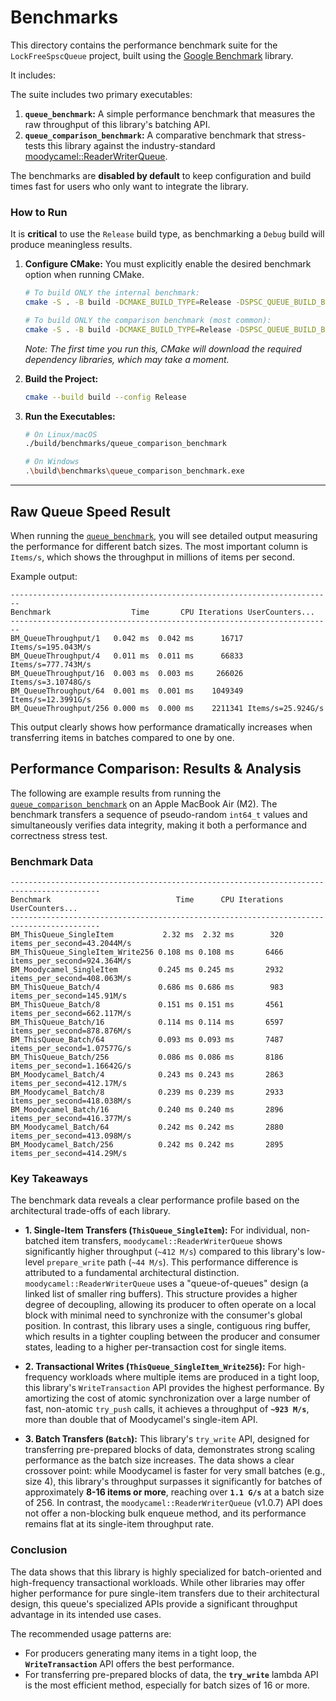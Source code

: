 # Benchmarks

This directory contains the performance benchmark suite for the `LockFreeSpscQueue` project, built using the [Google Benchmark](https://github.com/google/benchmark) library.

It includes:

The suite includes two primary executables:
1.  **`queue_benchmark`:** A simple performance benchmark that measures the raw throughput of this library's batching API.
2.  **`queue_comparison_benchmark`:** A comparative benchmark that stress-tests this library against the industry-standard [moodycamel::ReaderWriterQueue](https://github.com/cameron314/readerwriterqueue).

The benchmarks are **disabled by default** to keep configuration and build times fast for users who only want to integrate the library.

### How to Run

It is **critical** to use the `Release` build type, as benchmarking a `Debug` build will produce meaningless results.

1.  **Configure CMake:**
    You must explicitly enable the desired benchmark option when running CMake.

    ```sh
    # To build ONLY the internal benchmark:
    cmake -S . -B build -DCMAKE_BUILD_TYPE=Release -DSPSC_QUEUE_BUILD_BENCHMARKS=ON

    # To build ONLY the comparison benchmark (most common):
    cmake -S . -B build -DCMAKE_BUILD_TYPE=Release -DSPSC_QUEUE_BUILD_BENCHMARK_COMPARE=ON
    ```
    *Note: The first time you run this, CMake will download the required dependency libraries, which may take a moment.*

2.  **Build the Project:**
    ```sh
    cmake --build build --config Release
    ```

3.  **Run the Executables:**
    ```sh
    # On Linux/macOS
    ./build/benchmarks/queue_comparison_benchmark

    # On Windows
    .\build\benchmarks\queue_comparison_benchmark.exe
    ```

---

## Raw Queue Speed Result

When running the [`queue_benchmark`](queue_benchmark.cpp), you will see detailed output measuring the performance for different batch sizes. The most important column is `Items/s`, which shows the throughput in millions of items per second.

Example output:

```
------------------------------------------------------------------------
Benchmark                  Time       CPU Iterations UserCounters...
------------------------------------------------------------------------
BM_QueueThroughput/1   0.042 ms  0.042 ms      16717 Items/s=195.043M/s
BM_QueueThroughput/4   0.011 ms  0.011 ms      66833 Items/s=777.743M/s
BM_QueueThroughput/16  0.003 ms  0.003 ms     266026 Items/s=3.10748G/s
BM_QueueThroughput/64  0.001 ms  0.001 ms    1049349 Items/s=12.3991G/s
BM_QueueThroughput/256 0.000 ms  0.000 ms    2211341 Items/s=25.924G/s
```
This output clearly shows how performance dramatically increases when transferring items in batches compared to one by one.

## Performance Comparison: Results & Analysis

The following are example results from running the [`queue_comparison_benchmark`](queue_comparison_benchmark.cpp) on an Apple MacBook Air (M2). The benchmark transfers a sequence of pseudo-random `int64_t` values and simultaneously verifies data integrity, making it both a performance and correctness stress test.

### Benchmark Data

```
------------------------------------------------------------------------------------------
Benchmark                            Time      CPU Iterations UserCounters...
------------------------------------------------------------------------------------------
BM_ThisQueue_SingleItem           2.32 ms  2.32 ms        320 items_per_second=43.2044M/s
BM_ThisQueue_SingleItem_Write256 0.108 ms 0.108 ms       6466 items_per_second=924.364M/s
BM_Moodycamel_SingleItem         0.245 ms 0.245 ms       2932 items_per_second=408.063M/s
BM_ThisQueue_Batch/4             0.686 ms 0.686 ms        983 items_per_second=145.91M/s
BM_ThisQueue_Batch/8             0.151 ms 0.151 ms       4561 items_per_second=662.117M/s
BM_ThisQueue_Batch/16            0.114 ms 0.114 ms       6597 items_per_second=878.876M/s
BM_ThisQueue_Batch/64            0.093 ms 0.093 ms       7487 items_per_second=1.07577G/s
BM_ThisQueue_Batch/256           0.086 ms 0.086 ms       8186 items_per_second=1.16642G/s
BM_Moodycamel_Batch/4            0.243 ms 0.243 ms       2863 items_per_second=412.17M/s
BM_Moodycamel_Batch/8            0.239 ms 0.239 ms       2933 items_per_second=418.038M/s
BM_Moodycamel_Batch/16           0.240 ms 0.240 ms       2896 items_per_second=416.377M/s
BM_Moodycamel_Batch/64           0.242 ms 0.242 ms       2880 items_per_second=413.098M/s
BM_Moodycamel_Batch/256          0.242 ms 0.242 ms       2895 items_per_second=414.29M/s
```

### Key Takeaways

The benchmark data reveals a clear performance profile based on the architectural trade-offs of each library.

*   **1. Single-Item Transfers (`ThisQueue_SingleItem`):** For individual, non-batched item transfers, `moodycamel::ReaderWriterQueue` shows significantly higher throughput (`~412 M/s`) compared to this library's low-level `prepare_write` path (`~44 M/s`). This performance difference is attributed to a fundamental architectural distinction. `moodycamel::ReaderWriterQueue` uses a "queue-of-queues" design (a linked list of smaller ring buffers). This structure provides a higher degree of decoupling, allowing its producer to often operate on a local block with minimal need to synchronize with the consumer's global position. In contrast, this library uses a single, contiguous ring buffer, which results in a tighter coupling between the producer and consumer states, leading to a higher per-transaction cost for single items.

*   **2. Transactional Writes (`ThisQueue_SingleItem_Write256`):** For high-frequency workloads where multiple items are produced in a tight loop, this library's `WriteTransaction` API provides the highest performance. By amortizing the cost of atomic synchronization over a large number of fast, non-atomic `try_push` calls, it achieves a throughput of **`~923 M/s`**, more than double that of Moodycamel's single-item API.

*   **3. Batch Transfers (`Batch`):** This library's `try_write` API, designed for transferring pre-prepared blocks of data, demonstrates strong scaling performance as the batch size increases. The data shows a clear crossover point: while Moodycamel is faster for very small batches (e.g., size 4), this library's throughput surpasses it significantly for batches of approximately **8-16 items or more**, reaching over **`1.1 G/s`** at a batch size of 256. In contrast, the `moodycamel::ReaderWriterQueue` (v1.0.7) API does not offer a non-blocking bulk enqueue method, and its performance remains flat at its single-item throughput rate.

### Conclusion

The data shows that this library is highly specialized for batch-oriented and high-frequency transactional workloads. While other libraries may offer higher performance for pure single-item transfers due to their architectural design, this queue's specialized APIs provide a significant throughput advantage in its intended use cases.

The recommended usage patterns are:
*   For producers generating many items in a tight loop, the **`WriteTransaction`** API offers the best performance.
*   For transferring pre-prepared blocks of data, the **`try_write`** lambda API is the most efficient method, especially for batch sizes of 16 or more.

